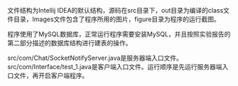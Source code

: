 文件结构为Intellij IDEA的默认结构，源码在src目录下，out目录为编译的class文件目录，Images文件包含了程序所用的图片，figure目录为程序的运行截图。

程序使用了MySQL数据库，正常运行程序需要安装MySQL，并且按照实验报告的第二部分描述的数据库结构进行建表的操作。

src/com/Chat/SocketNotifyServer.java是服务器端入口文件。src/com/Interface/test_1.java是客户端入口文件。运行顺序是先运行服务器端入口文件，再开启客户端程序。